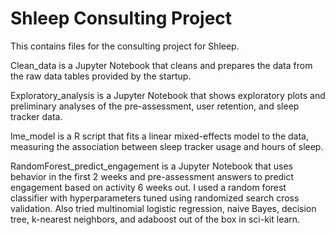 # Shleep Consulting Project

This contains files for the consulting project for Shleep.

Clean_data is a Jupyter Notebook that cleans and prepares the data from the raw data tables provided by the startup.

Exploratory_analysis is a Jupyter Notebook that shows exploratory plots and preliminary analyses of the pre-assessment, user retention, and sleep tracker data.

lme_model is a R script that fits a linear mixed-effects model to the data, measuring the association between sleep tracker usage and hours of sleep.

RandomForest_predict_engagement is a Jupyter Notebook that uses behavior in the first 2 weeks and pre-assessment answers to predict engagement based on activity 6 weeks out. I used a random forest classifier with hyperparameters tuned using randomized search cross validation. Also tried multinomial logistic regression, naive Bayes, decision tree, k-nearest neighbors, and adaboost out of the box in sci-kit learn.
